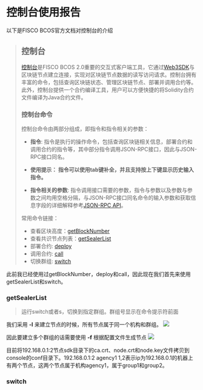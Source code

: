 # 控制台使用报告
以下是FISCO BCOS官方文档对控制台的介绍

>## 控制台
>
>[控制台](https://github.com/FISCO-BCOS/console)是FISCO BCOS 2.0重要的交互式客户端工具，它通过[Web3SDK](../sdk/sdk.md)与区块链节点建立连接，实现对区块链节点数据的读写访问请求。控制台拥有丰富的命令，包括查询区块链状态、管理区块链节点、部署并调用合约等。此外，控制台提供一个合约编译工具，用户可以方便快捷的将Solidity合约文件编译为Java合约文件。
>
>### 控制台命令
>控制台命令由两部分组成，即指令和指令相关的参数：   
>- **指令**: 指令是执行的操作命令，包括查询区块链相关信息，部署合约和调用合约的指令等，其中部分指令调用JSON-RPC接口，因此与JSON-RPC接口同名。
>- **使用提示： 指令可以使用tab键补全，并且支持按上下键显示历史输入指令。**
>  
>- **指令相关的参数**: 指令调用接口需要的参数，指令与参数以及参数与参数之间均用空格分隔，与JSON-RPC接口同名命令的输入参数和获取信息字段的详细解释参考[JSON-RPC API](../api.md)。
>
>常用命令链接：
>- 查看区块高度：[getBlockNumber](./console.html#getblocknumber)
>- 查看共识节点列表：[getSealerList](./console.html#getsealerlist)
>- 部署合约: [deploy](./console.html#deploy)
>- 调用合约: [call](./console.html#call)
>- 切换群组: [switch](./console.html#switch)

此前我已经使用过getBlockNumber，deploy和call，因此现在我们首先来使用getSealerList和switch。

### getSealerList
>运行switch或者s，切换到指定群组。群组号显示在命令提示符前面

我们采用 **-l** 来建立节点的时候，所有节点属于同一个机构和群组。
![](https://github.com/marknash666/FiscoBcos-Exercises/blob/master/images/image-for-console/2_kindsofnode.png?raw=true)

因此要建立多个群组的话需要使用 **-f** 根据配置文件生成节点
![](https://github.com/marknash666/FiscoBcos-Exercises/blob/master/images/image-for-console/ipconf.png?raw=true)

目前将192.168.0.1:2节点sdk目录下的ca.crt、node.crt和node.key文件拷贝到console的conf目录下。192.168.0.1:2 agency1 1,2表示ip为192.168.0.1的机器上有两个节点，这两个节点属于机构agency1，属于group1和group2。




### switch
